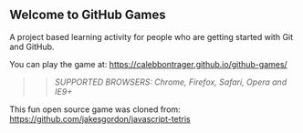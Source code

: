 ## Welcome to GitHub Games

A project based learning activity for people who are getting started with Git and GitHub.

You can play the game at: https://calebbontrager.github.io/github-games/

>> _*SUPPORTED BROWSERS*: Chrome, Firefox, Safari, Opera and IE9+_

This fun open source game was cloned from: https://github.com/jakesgordon/javascript-tetris
